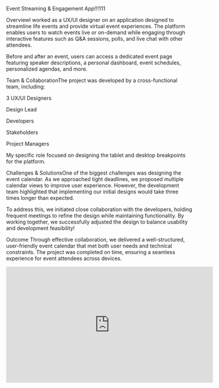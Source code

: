 
Event Streaming & Engagement App!!!111

OverviewI worked as a UX/UI designer on an application designed to streamline life events and provide virtual event experiences. The platform enables users to watch events live or on-demand while engaging through interactive features such as Q&A sessions, polls, and live chat with other attendees.

Before and after an event, users can access a dedicated event page featuring speaker descriptions, a personal dashboard, event schedules, personalized agendas, and more.

Team & CollaborationThe project was developed by a cross-functional team, including:

3 UX/UI Designers

Design Lead

Developers

Stakeholders

Project Managers

My specific role focused on designing the tablet and desktop breakpoints for the platform.

Challenges & SolutionsOne of the biggest challenges was designing the event calendar. As we approached tight deadlines, we proposed multiple calendar views to improve user experience. However, the development team highlighted that implementing our initial designs would take three times longer than expected.

To address this, we initiated close collaboration with the developers, holding frequent meetings to refine the design while maintaining functionality. By working together, we successfully adjusted the design to balance usability and development feasibility!

Outcome
Through effective collaboration, we delivered a well-structured, user-friendly event calendar that met both user needs and technical constraints. The project was completed on time, ensuring a seamless experience for event attendees across devices.



<iframe width="560" height="315" src="https://www.youtube.com/embed/0vbcgUm2NTA" frameborder="0" allow="accelerometer; autoplay; clipboard-write; encrypted-media; gyroscope; picture-in-picture" allowfullscreen></iframe>


